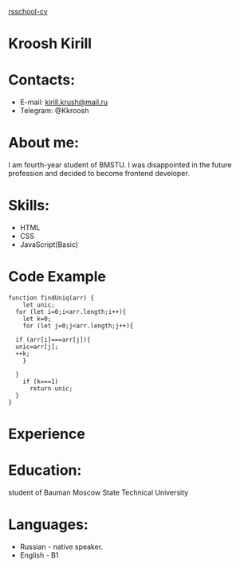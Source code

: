 [rsschool-cv]()

# Kroosh Kirill #

# Contacts: #

* E-mail: kirill.krush@mail.ru
* Telegram: @Kkroosh

# About me: #

I am fourth-year student of BMSTU. I was disappointed in the future profession and decided to become frontend developer.

# Skills: # 
* HTML 
* CSS
* JavaScript(Basic)

# Code Example # 

```
function findUniq(arr) {
	let unic;
  for (let i=0;i<arr.length;i++){
    let k=0;
    for (let j=0;j<arr.length;j++){
      
  if (arr[i]===arr[j]){
  unic=arr[j];
  ++k;
    }
  
  }
    if (k===1)
      return unic;
  }
}

```
# Experience # 

# Education: # 
student of Bauman Moscow State Technical University

# Languages: # 
* Russian - native speaker.
* English - B1